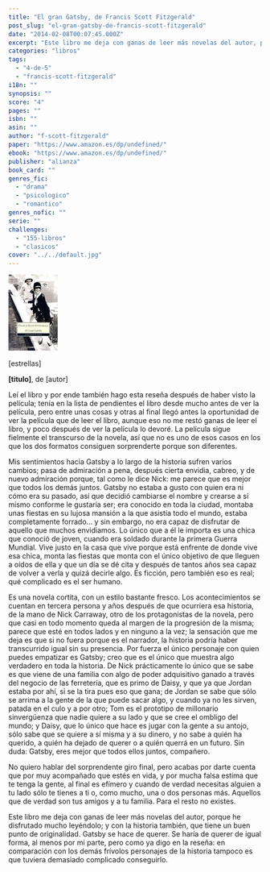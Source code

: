 ```yaml
---
title: "El gran Gatsby, de Francis Scott Fitzgerald"
post_slug: "el-gran-gatsby-de-francis-scott-fitzgerald"
date: "2014-02-08T00:07:45.000Z"
excerpt: "Este libro me deja con ganas de leer más novelas del autor, porque he disfrutado mucho leyéndolo; y con la historia también, que tiene un buen punto de originalidad. Gatsby se hace de querer. Se haría de querer de igual forma, al menos por mi parte, pero como ya digo en la reseña: en comparación con los demás frívolos personajes de la historia tampoco es que tuviera demasiado complicado conseguirlo."
categories: "libros"
tags: 
  - "4-de-5"
  - "francis-scott-fitzgerald"
i18n: ""
synopsis: ""
score: "4"
pages: ""
isbn: ""
asin: ""
author: "f-scott-fitzgerald"
paper: "https://www.amazon.es/dp/undefined/"
ebook: "https://www.amazon.es/dp/undefined/"
publisher: "alianza"
book_card: ""
genres_fic: 
  - "drama"
  - "psicologico"
  - "romantico"
genres_nofic: ""
serie: ""
challenges: 
  - "155-libros"
  - "clasicos"
cover: "../../default.jpg"
---
```


![[titulo-foto]](images/gatsby-p.jpg)

\[estrellas\]

**\[titulo\]**, de \[autor\]

Leí el libro y por ende también hago esta reseña después de haber visto la película; tenía en la lista de pendientes el libro desde mucho antes de ver la película, pero entre unas cosas y otras al final llegó antes la oportunidad de ver la película que de leer el libro, aunque eso no me restó ganas de leer el libro, y poco después de ver la película lo devoré. La película sigue fielmente el transcurso de la novela, así que no es uno de esos casos en los que los dos formatos consiguen sorprenderte porque son diferentes.

Mis sentimientos hacia Gatsby a lo largo de la historia sufren varios cambios; pasa de admiración a pena, después cierta envidia, cabreo, y de nuevo admiración porque, tal como le dice Nick: me parece que es mejor que todos los demás juntos. Gatsby no estaba a gusto con quien era ni cómo era su pasado, así que decidió cambiarse el nombre y crearse a sí mismo conforme le gustaría ser; era conocido en toda la ciudad, montaba unas fiestas en su lujosa mansión a la que asistía todo el mundo, estaba completamente forrado… y sin embargo, no era capaz de disfrutar de aquello que muchos envidiamos. Lo único que a él le importa es una chica que conoció de joven, cuando era soldado durante la primera Guerra Mundial. Vive justo en la casa que vive porque está enfrente de donde vive esa chica, monta las fiestas que monta con el único objetivo de que lleguen a oídos de ella y que un día se dé cita y después de tantos años sea capaz de volver a verla y quizá decirle algo. Es ficción, pero también eso es real; qué complicado es el ser humano.

Es una novela cortita, con un estilo bastante fresco. Los acontecimientos se cuentan en tercera persona y años después de que ocurriera esa historia, de la mano de Nick Carraway, otro de los protagonistas de la novela, pero que casi en todo momento queda al margen de la progresión de la misma; parece que esté en todos lados y en ninguno a la vez; la sensación que me deja es que si no fuera porque es el narrador, la historia podría haber transcurrido igual sin su presencia. Por fuerza el único personaje con quien puedes empatizar es Gatsby; creo que es el único que muestra algo verdadero en toda la historia. De Nick prácticamente lo único que se sabe es que viene de una familia con algo de poder adquisitivo ganado a través del negocio de las ferretería, que es primo de Daisy, y que ya que Jordan estaba por ahí, si se la tira pues eso que gana; de Jordan se sabe que sólo se arrima a la gente de la que puede sacar algo, y cuando ya no les sirven, patada en el culo y a por otro; Tom es el prototipo de millonario sinvergüenza que nadie quiere a su lado y que se cree el ombligo del mundo; y Daisy, que lo único que hace es jugar con la gente a su antojo, sólo sabe que se quiere a sí misma y a su dinero, y no sabe a quién ha querido, a quién ha dejado de querer o a quién querrá en un futuro. Sin duda: Gatsby, eres mejor que todos ellos juntos, compañero.

No quiero hablar del sorprendente giro final, pero acabas por darte cuenta que por muy acompañado que estés en vida, y por mucha falsa estima que te tenga la gente, al final es efímero y cuando de verdad necesitas alguien a tu lado sólo te tienes a ti o, como mucho, una o dos personas más. Aquellos que de verdad son tus amigos y a tu familia. Para el resto no existes.

Este libro me deja con ganas de leer más novelas del autor, porque he disfrutado mucho leyéndolo; y con la historia también, que tiene un buen punto de originalidad. Gatsby se hace de querer. Se haría de querer de igual forma, al menos por mi parte, pero como ya digo en la reseña: en comparación con los demás frívolos personajes de la historia tampoco es que tuviera demasiado complicado conseguirlo.
